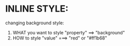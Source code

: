 INLINE STYLE:
=============

changing background style: 
1.  WHAT you want to style "property"  ==>  "background"
2.  HOW to style "value" ===> "red" or "#ff1b68"
<section style="background: #ff1b68">